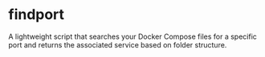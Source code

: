 # findport
A lightweight script that searches your Docker Compose files for a specific port and returns the associated service based on folder structure.
